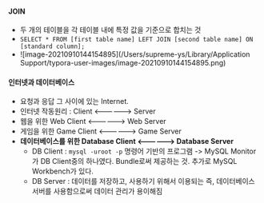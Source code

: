 #### JOIN

- 두 개의 테이블을 각 테이블 내에 특정 값을 기준으로 합치는 것
- `SELECT * FROM [first table name] LEFT JOIN [second table name] ON [standard column];` 
- ![image-20210910144154895](/Users/supreme-ys/Library/Application Support/typora-user-images/image-20210910144154895.png)

#### 인터넷과 데이터베이스

- 요청과 응답 그 사이에 있는 Internet.
- 인터넷 작동원리 : Client <------> Server
- 웹을 위한 Web Client <------> Web Server 
- 게임을 위한 Game Client <------> Game Server
- **데이터베이스를 위한 Database Client <------> Database Server**
  - DB Client : `mysql -uroot -p` 명령어 기반의 프로그램 -> MySQL Monitor가 DB Client중의 하나였다. Bundle로써 제공하는 것. 추가로 MySQL Workbench가 있다.
  - DB Server : 데이터를 저장하고, 사용하기 위해서 이용되는  즉, 데이터베이스 서버를 사용함으로써 데이터 관리가 용이해짐

